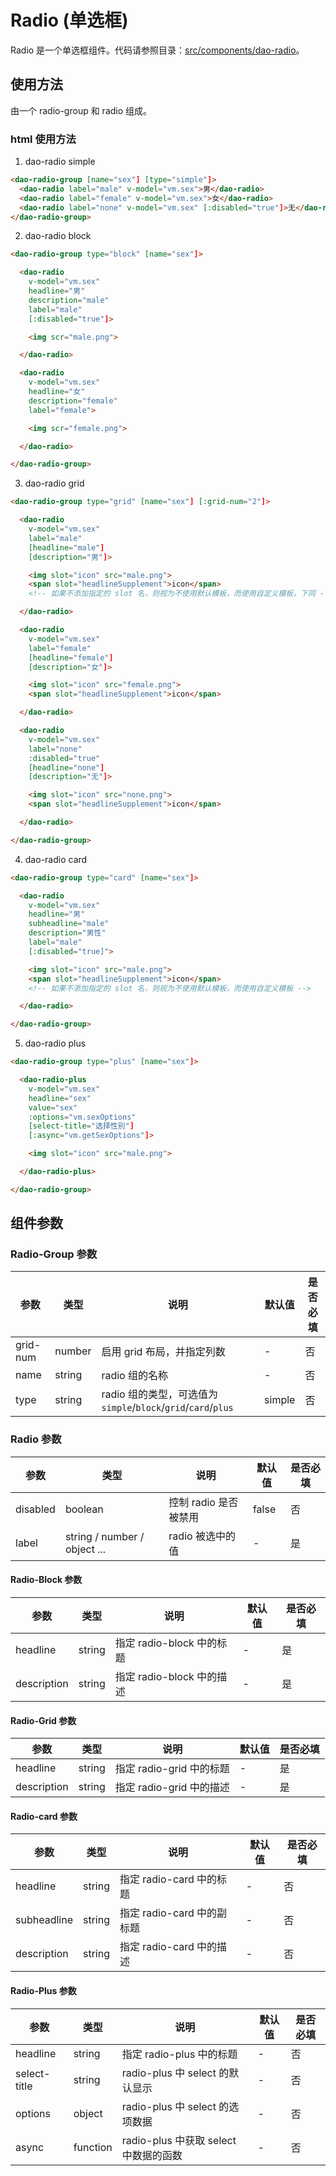 # Radio (单选框)

Radio 是一个单选框组件。代码请参照目录：[src/components/dao-radio](../src/components/dao-radio)。

## 使用方法

由一个 radio-group 和 radio 组成。

### html 使用方法

1. dao-radio simple

```html
<dao-radio-group [name="sex"] [type="simple"]>
  <dao-radio label="male" v-model="vm.sex">男</dao-radio>
  <dao-radio label="female" v-model="vm.sex">女</dao-radio>
  <dao-radio label="none" v-model="vm.sex" [:disabled="true"]>无</dao-radio>
</dao-radio-group>
```
2. dao-radio block

```html
<dao-radio-group type="block" [name="sex"]>

  <dao-radio
    v-model="vm.sex"
    headline="男" 
    description="male" 
    label="male"
    [:disabled="true"]>

    <img scr="male.png">

  </dao-radio>

  <dao-radio
    v-model="vm.sex"
    headline="女" 
    description="female" 
    label="female">

    <img scr="female.png">

  </dao-radio>

</dao-radio-group>
```

3. dao-radio grid

```html
<dao-radio-group type="grid" [name="sex"] [:grid-num="2"]>

  <dao-radio
    v-model="vm.sex"
    label="male"
    [headline="male"]
    [description="男"]>

    <img slot="icon" src="male.png">
    <span slot="headlineSupplement">icon</span>
    <!-- 如果不添加指定的 slot 名，则视为不使用默认模板，而使用自定义模板，下同 -->

  </dao-radio>

  <dao-radio
    v-model="vm.sex"
    label="female"
    [headline="female"]
    [description="女"]>

    <img slot="icon" src="female.png">
    <span slot="headlineSupplement">icon</span>

  </dao-radio>

  <dao-radio
    v-model="vm.sex"
    label="none"
    :disabled="true"
    [headline="none"]
    [description="无"]>

    <img slot="icon" src="none.png">
    <span slot="headlineSupplement">icon</span>

  </dao-radio>

</dao-radio-group>
```

4. dao-radio card

```html
<dao-radio-group type="card" [name="sex"]>

  <dao-radio
    v-model="vm.sex"
    headline="男"
    subheadline="male"
    description="男性"
    label="male"
    [:disabled="true]">

    <img slot="icon" src="male.png">
    <span slot="headlineSupplement">icon</span>
    <!-- 如果不添加指定的 slot 名，则视为不使用默认模板，而使用自定义模板 -->

  </dao-radio>

</dao-radio-group>
```

5. dao-radio plus

```html
<dao-radio-group type="plus" [name="sex"]>

  <dao-radio-plus
    v-model="vm.sex"
    headline="sex" 
    value="sex"
    :options="vm.sexOptions" 
    [select-title="选择性别"]
    [:async="vm.getSexOptions"]>

    <img slot="icon" src="male.png">

  </dao-radio-plus>

</dao-radio-group>
```

## 组件参数

### Radio-Group 参数

| 参数 | 类型 | 说明 | 默认值 | 是否必填 |
|-----|------|-----|-------|---------|
| grid-num | number | 启用 grid 布局，并指定列数 | - | 否 |
| name | string | radio 组的名称 | - | 否 |
| type | string | radio 组的类型，可选值为`simple`/`block`/`grid`/`card`/`plus` | simple | 否 |

### Radio 参数

| 参数 | 类型 | 说明 | 默认值 | 是否必填 |
|-----|------|-----|-------|---------|
| disabled | boolean | 控制 radio 是否被禁用 | false | 否 |
| label | string / number / object ... | radio 被选中的值 | - | 是 |

#### Radio-Block 参数

| 参数 | 类型 | 说明 | 默认值 | 是否必填 |
|-----|------|-----|-------|---------|
| headline | string | 指定 radio-block 中的标题 | - | 是 |
| description | string | 指定 radio-block 中的描述 | - | 是 |

#### Radio-Grid 参数

| 参数 | 类型 | 说明 | 默认值 | 是否必填 |
|-----|------|-----|-------|---------|
| headline | string | 指定 radio-grid 中的标题 | - | 是 |
| description | string | 指定 radio-grid 中的描述 | - | 是 |

#### Radio-card 参数

| 参数 | 类型 | 说明 | 默认值 | 是否必填 |
|-----|------|-----|-------|---------|
| headline | string | 指定 radio-card 中的标题 | - | 否 |
| subheadline | string | 指定 radio-card 中的副标题 | - | 否 |
| description | string | 指定 radio-card 中的描述 | - | 否 |

#### Radio-Plus 参数

| 参数 | 类型 | 说明 | 默认值 | 是否必填 |
|-----|------|-----|-------|---------|
| headline | string | 指定 radio-plus 中的标题 | - | 否 |
| select-title | string | radio-plus 中 select 的默认显示 | - | 否 |
| options | object | radio-plus 中 select 的选项数据 | - | 否 |
| async | function | radio-plus 中获取 select 中数据的函数 | - | 否 |
